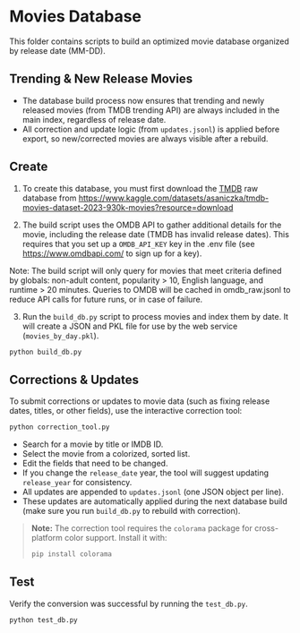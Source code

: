 # Movies Database

This folder contains scripts to build an optimized movie database organized by release date (MM-DD).

## Trending & New Release Movies

- The database build process now ensures that trending and newly released movies (from TMDB trending API) are always included in the main index, regardless of release date.
- All correction and update logic (from `updates.jsonl`) is applied before export, so new/corrected movies are always visible after a rebuild.

## Create

1. To create this database, you must first download the [TMDB](https://developer.themoviedb.org/docs/getting-started) raw database from https://www.kaggle.com/datasets/asaniczka/tmdb-movies-dataset-2023-930k-movies?resource=download

2. The build script uses the OMDB API to gather additional details for the movie, including the release date (TMDB has invalid release dates). This requires that you set up a `OMDB_API_KEY` key in the .env file (see https://www.omdbapi.com/ to sign up for a key). 

Note: The build script will only query for movies that meet criteria defined by globals: non-adult content, popularity > 10, English language, and runtime > 20 minutes. Queries to OMDB will be cached in omdb_raw.jsonl to reduce API calls for future runs, or in case of failure.

3. Run the `build_db.py` script to process movies and index them by date. It will create a JSON and PKL file for use by the web service (`movies_by_day.pkl`).

```bash
python build_db.py
```

## Corrections & Updates

To submit corrections or updates to movie data (such as fixing release dates, titles, or other fields), use the interactive correction tool:

```bash
python correction_tool.py
```

- Search for a movie by title or IMDB ID.
- Select the movie from a colorized, sorted list.
- Edit the fields that need to be changed.
- If you change the `release_date` year, the tool will suggest updating `release_year` for consistency.
- All updates are appended to `updates.jsonl` (one JSON object per line).
- These updates are automatically applied during the next database build (make sure you run `build_db.py` to rebuild with correction).

> **Note:** The correction tool requires the `colorama` package for cross-platform color support. Install it with:
> ```bash
> pip install colorama
> ```

## Test

Verify the conversion was successful by running the `test_db.py`.

```bash
python test_db.py
```

